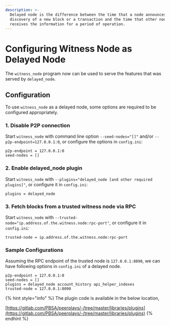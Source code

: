 ```yaml
---
description: >-
  Delayed node is the difference between the time that a node announces the
  discovery of a new block or a transaction and the time that other node
  receives the information for a period of operation.
---
```


# Configuring Witness Node as Delayed Node

The `witness_node` program now can be used to serve the features that was served by `delayed_node`.

## Configuration

To use `witness_node` as a delayed node, some options are required to be configured appropriately.

### 1. Disable P2P connection

Start `witness_node` with command line option `--seed-nodes="[]"` and/or `--p2p-endpoint=127.0.0.1:0`, or configure the options in `config.ini`:

```
p2p-endpoint = 127.0.0.1:0
seed-nodes = []
```

### 2. Enable delayed\_node plugin

Start `witness_node` with `--plugins="delayed_node [and other required plugins]"`, or configure it in `config.ini`:

```
plugins = delayed_node
```

### 3. Fetch blocks from a trusted witness node via RPC

Start `witness_node` with `--trusted-node="ip.address.of.the.witness.node:rpc-port"`, or configure it in `config.ini`:

```
trusted-node = ip.address.of.the.witness.node:rpc-port
```

### Sample Configurations

Assuming the RPC endpoint of the trusted node is `127.0.0.1:8090`, we can have following options in `config.ini` of a delayed node.

```
p2p-endpoint = 127.0.0.1:0
seed-nodes = []
plugins = delayed_node account_history api_helper_indexes
trusted-node = 127.0.0.1:8090
```

{% hint style="info" %}
The plugin code is available in the below location,

[https://gitlab.com/PBSA/peerplays/-/tree/master/libraries/plugins](https://gitlab.com/PBSA/peerplays/-/tree/master/libraries/plugins)
{% endhint %}
